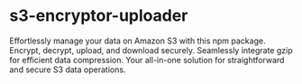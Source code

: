 # s3-encryptor-uploader
Effortlessly manage your data on Amazon S3 with this npm package. Encrypt, decrypt, upload, and download securely. Seamlessly integrate gzip for efficient data compression. Your all-in-one solution for straightforward and secure S3 data operations.
